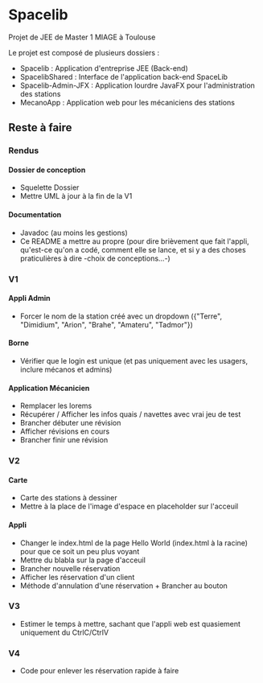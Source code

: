 # Spacelib
Projet de JEE de Master 1 MIAGE à Toulouse

Le projet est composé de plusieurs dossiers :

- Spacelib : Application d'entreprise JEE (Back-end)
- SpacelibShared : Interface de l'application back-end SpaceLib
- Spacelib-Admin-JFX : Application lourdre JavaFX pour l'administration des stations
- MecanoApp : Application web pour les mécaniciens des stations

## Reste à faire

### Rendus

#### Dossier de conception

- Squelette Dossier
- Mettre UML à jour à la fin de la V1

#### Documentation

- Javadoc (au moins les gestions)
- Ce README a mettre au propre (pour dire brièvement que fait l'appli, qu'est-ce qu'on a codé, comment elle se lance, et si y a des choses praticulières à dire -choix de conceptions...-)

### V1

#### Appli Admin

- Forcer le nom de la station créé avec un dropdown ({"Terre", "Dimidium", "Arion", "Brahe", "Amateru", "Tadmor"})

#### Borne

- Vérifier que le login est unique (et pas uniquement avec les usagers, inclure mécanos et admins)

#### Application Mécanicien

- Remplacer les lorems
- Récupérer / Afficher les infos quais / navettes avec vrai jeu de test
- Brancher débuter une révision
- Afficher révisions en cours
- Brancher finir une révision

### V2

#### Carte

- Carte des stations à dessiner
- Mettre à la place de l'image d'espace en placeholder sur l'acceuil

#### Appli

- Changer le index.html de la page Hello World (index.html à la racine) pour que ce soit un peu plus voyant
- Mettre du blabla sur la page d'acceuil
- Brancher nouvelle réservation
- Afficher les réservation d'un client
- Méthode d'annulation d'une réservation + Brancher au bouton

### V3

- Estimer le temps à mettre, sachant que l'appli web est quasiement uniquement du CtrlC/CtrlV

### V4

- Code pour enlever les réservation rapide à faire
